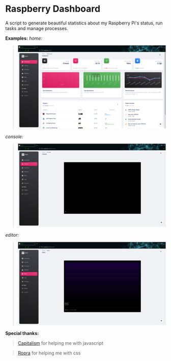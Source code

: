# Raspberry Dashboard
A script to generate beautiful statistics about my Raspberry Pi's status,
run tasks and manage processes.

**Examples:**
*home:*
> <img src="assets/examples/dashboard.png">
*console:*
> <img src="assets/examples/console.png">
*editor:*
> <img src="assets/examples/editor.png">

**Special thanks:**
> [Capitalism](https://github.com/NastyPigz) for helping me with javascript

> [Ropra](https://github.com/RopraMMC) for helping me with css
